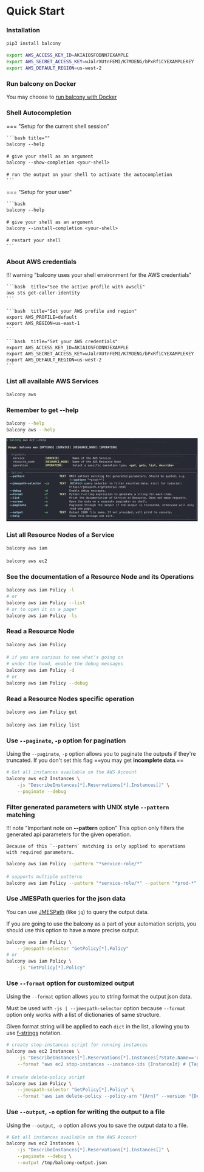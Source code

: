 # Quick Start

### Installation

```bash
pip3 install balcony
```

```bash  title="Set your AWS credentials"
export AWS_ACCESS_KEY_ID=AKIAIOSFODNN7EXAMPLE
export AWS_SECRET_ACCESS_KEY=wJalrXUtnFEMI/K7MDENG/bPxRfiCYEXAMPLEKEY
export AWS_DEFAULT_REGION=us-west-2
```

### Run balcony on Docker

You may choose to [run balcony with Docker](docker.md)

### Shell Autocompletion

=== "Setup for the current shell session"

    ```bash title=""
    balcony --help

    # give your shell as an argument
    balcony --show-completion <your-shell>

    # run the output on your shell to activate the autocompletion
    ```

=== "Setup for your user"

    ```bash
    balcony --help

    # give your shell as an argument
    balcony --install-completion <your-shell>

    # restart your shell
    ```

### About AWS credentials

!!! warning "balcony uses your shell environment for the AWS credentials"

    ```bash  title="See the active profile with awscli"
    aws sts get-caller-identity
    ```

    ```bash  title="Set your AWS profile and region"
    export AWS_PROFILE=default
    export AWS_REGION=us-east-1
    ```

    ```bash  title="Set your AWS credentials"
    export AWS_ACCESS_KEY_ID=AKIAIOSFODNN7EXAMPLE
    export AWS_SECRET_ACCESS_KEY=wJalrXUtnFEMI/K7MDENG/bPxRfiCYEXAMPLEKEY
    export AWS_DEFAULT_REGION=us-west-2
    ```

### List all available AWS Services

```bash
balcony aws
```

### Remember to get **--help**

```bash
balcony --help
balcony aws --help
```

![balcony --help output screenshot](images/balcony-help.png)


### List all Resource Nodes of a Service

```bash
balcony aws iam

balcony aws ec2
```

### See the documentation of a Resource Node and its Operations

```bash
balcony aws iam Policy -l
# or
balcony aws iam Policy --list
# or to open it on a pager
balcony aws iam Policy -ls
```

### Read a Resource Node

```bash
balcony aws iam Policy

# if you are curious to see what's going on
# under the hood, enable the debug messages
balcony aws iam Policy -d
# or
balcony aws iam Policy --debug
```

### Read a Resource Nodes specific operation

```bash
balcony aws iam Policy get

balcony aws iam Policy list
```

### Use `--paginate`, `-p` option for pagination

Using the `--paginate`, `-p` option allows you to paginate the outputs if they're truncated. If you don't set this flag ==you may get **incomplete data**.==

```bash
# Get all instances available on the AWS Account
balcony aws ec2 Instances \
    -js "DescribeInstances[*].Reservations[*].Instances[]" \
    --paginate --debug
```

### Filter generated parameters with UNIX style `--pattern` matching

!!! note "Important note on **--pattern** option"
    This option only filters the generated api parameters for the given operation.

    Because of this `--pattern` matching is only applied to operations with required parameters.

```bash
balcony aws iam Policy --pattern "*service-role/*"

# supports multiple patterns
balcony aws iam Policy --pattern "*service-role/*" --pattern "*prod-*"
```

### Use JMESPath queries for the json data

You can use [JMESPath](https://jmespath.org/) (like `jq`) to query the output data.

If you are going to use the balcony as a part of your automation scripts, you should use this option to have a more precise output.

```bash
balcony aws iam Policy \
    --jmespath-selector "GetPolicy[*].Policy"
# or
balcony aws iam Policy \
    -js "GetPolicy[*].Policy"
```

### Use `--format` option for customized output

Using the `--format` option allows you to string format the output json data.

Must be used with `-js | --jmespath-selector` option because `--format` option only works with a list of dictionaries of same structure.

Given format string will be applied to each `dict` in the list, allowing you to use [f-strings](https://peps.python.org/pep-0498/) notation.

```bash
# create stop-instances script for running instances
balcony aws ec2 Instances \
    -js "DescribeInstances[*].Reservations[*].Instances[?State.Name=='running'][][]" \
    --format "aws ec2 stop-instances --instance-ids {InstanceId} # {Tags}"

# create delete-policy script
balcony aws iam Policy \
    --jmespath-selector "GetPolicy[*].Policy" \
    --format 'aws iam delete-policy --policy-arn "{Arn}" --version "{DefaultVersionId}"'
```

### Use `--output`, `-o` option for writing the output to a file

Using the `--output`, `-o` option allows you to save the output data to a file.

```bash
# Get all instances available on the AWS Account
balcony aws ec2 Instances \
    -js "DescribeInstances[*].Reservations[*].Instances[]" \
    --paginate --debug \
    --output /tmp/balcony-output.json
```
